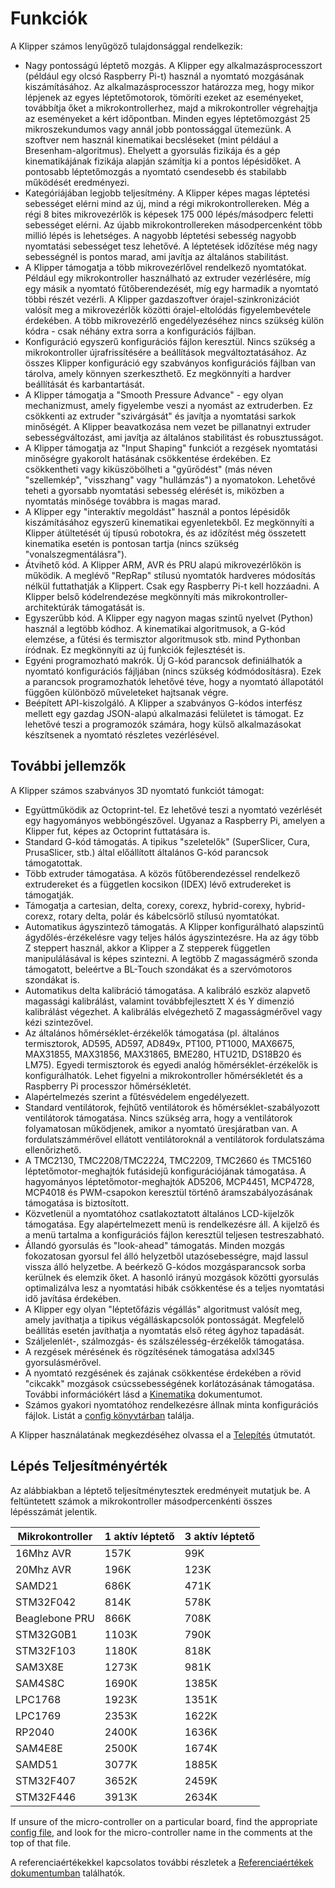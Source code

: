 # Funkciók

A Klipper számos lenyűgöző tulajdonsággal rendelkezik:

* Nagy pontosságú léptető mozgás. A Klipper egy alkalmazásprocesszort (például egy olcsó Raspberry Pi-t) használ a nyomtató mozgásának kiszámításához. Az alkalmazásprocesszor határozza meg, hogy mikor lépjenek az egyes léptetőmotorok, tömöríti ezeket az eseményeket, továbbítja őket a mikrokontrollerhez, majd a mikrokontroller végrehajtja az eseményeket a kért időpontban. Minden egyes léptetőmozgást 25 mikroszekundumos vagy annál jobb pontossággal ütemezünk. A szoftver nem használ kinematikai becsléseket (mint például a Bresenham-algoritmus). Ehelyett a gyorsulás fizikája és a gép kinematikájának fizikája alapján számítja ki a pontos lépésidőket. A pontosabb léptetőmozgás a nyomtató csendesebb és stabilabb működését eredményezi.
* Kategóriájában legjobb teljesítmény. A Klipper képes magas léptetési sebességet elérni mind az új, mind a régi mikrokontrollereken. Még a régi 8 bites mikrovezérlők is képesek 175 000 lépés/másodperc feletti sebességet elérni. Az újabb mikrokontrollereken másodpercenként több millió lépés is lehetséges. A nagyobb léptetési sebesség nagyobb nyomtatási sebességet tesz lehetővé. A léptetések időzítése még nagy sebességnél is pontos marad, ami javítja az általános stabilitást.
* A Klipper támogatja a több mikrovezérlővel rendelkező nyomtatókat. Például egy mikrokontroller használható az extruder vezérlésére, míg egy másik a nyomtató fűtőberendezését, míg egy harmadik a nyomtató többi részét vezérli. A Klipper gazdaszoftver órajel-szinkronizációt valósít meg a mikrovezérlők közötti órajel-eltolódás figyelembevétele érdekében. A több mikrovezérlő engedélyezéséhez nincs szükség külön kódra - csak néhány extra sorra a konfigurációs fájlban.
* Konfiguráció egyszerű konfigurációs fájlon keresztül. Nincs szükség a mikrokontroller újrafrissítésére a beállítások megváltoztatásához. Az összes Klipper konfiguráció egy szabványos konfigurációs fájlban van tárolva, amely könnyen szerkeszthető. Ez megkönnyíti a hardver beállítását és karbantartását.
* A Klipper támogatja a "Smooth Pressure Advance" - egy olyan mechanizmust, amely figyelembe veszi a nyomást az extruderben. Ez csökkenti az extruder "szivárgását" és javítja a nyomtatási sarkok minőségét. A Klipper beavatkozása nem vezet be pillanatnyi extruder sebességváltozást, ami javítja az általános stabilitást és robusztusságot.
* A Klipper támogatja az "Input Shaping" funkciót a rezgések nyomtatási minőségre gyakorolt hatásának csökkentése érdekében. Ez csökkentheti vagy kiküszöbölheti a "gyűrődést" (más néven "szellemkép", "visszhang" vagy "hullámzás") a nyomatokon. Lehetővé teheti a gyorsabb nyomtatási sebesség elérését is, miközben a nyomtatás minősége továbbra is magas marad.
* A Klipper egy "interaktív megoldást" használ a pontos lépésidők kiszámításához egyszerű kinematikai egyenletekből. Ez megkönnyíti a Klipper átültetését új típusú robotokra, és az időzítést még összetett kinematika esetén is pontosan tartja (nincs szükség "vonalszegmentálásra").
* Átvihető kód. A Klipper ARM, AVR és PRU alapú mikrovezérlőkön is működik. A meglévő "RepRap" stílusú nyomtatók hardveres módosítás nélkül futtathatják a Klippert. Csak egy Raspberry Pi-t kell hozzáadni. A Klipper belső kódelrendezése megkönnyíti más mikrokontroller-architektúrák támogatását is.
* Egyszerűbb kód. A Klipper egy nagyon magas szintű nyelvet (Python) használ a legtöbb kódhoz. A kinematikai algoritmusok, a G-kód elemzése, a fűtési és termisztor algoritmusok stb. mind Pythonban íródnak. Ez megkönnyíti az új funkciók fejlesztését is.
* Egyéni programozható makrók. Új G-kód parancsok definiálhatók a nyomtató konfigurációs fájljában (nincs szükség kódmódosításra). Ezek a parancsok programozhatók lehetővé téve, hogy a nyomtató állapotától függően különböző műveleteket hajtsanak végre.
* Beépített API-kiszolgáló. A Klipper a szabványos G-kódos interfész mellett egy gazdag JSON-alapú alkalmazási felületet is támogat. Ez lehetővé teszi a programozók számára, hogy külső alkalmazásokat készítsenek a nyomtató részletes vezérlésével.

## További jellemzők

A Klipper számos szabványos 3D nyomtató funkciót támogat:

* Együttműködik az Octoprint-tel. Ez lehetővé teszi a nyomtató vezérlését egy hagyományos webböngészővel. Ugyanaz a Raspberry Pi, amelyen a Klipper fut, képes az Octoprint futtatására is.
* Standard G-kód támogatás. A tipikus "szeletelők" (SuperSlicer, Cura, PrusaSlicer, stb.) által előállított általános G-kód parancsok támogatottak.
* Több extruder támogatása. A közös fűtőberendezéssel rendelkező extrudereket és a független kocsikon (IDEX) lévő extrudereket is támogatják.
* Támogatja a cartesian, delta, corexy, corexz, hybrid-corexy, hybrid-corexz, rotary delta, polár és kábelcsörlő stílusú nyomtatókat.
* Automatikus ágyszintező támogatás. A Klipper konfigurálható alapszintű ágydőlés-érzékelésre vagy teljes hálós ágyszintezésre. Ha az ágy több Z steppert használ, akkor a Klipper a Z stepperek független manipulálásával is képes szintezni. A legtöbb Z magasságmérő szonda támogatott, beleértve a BL-Touch szondákat és a szervómotoros szondákat is.
* Automatikus delta kalibráció támogatása. A kalibráló eszköz alapvető magassági kalibrálást, valamint továbbfejlesztett X és Y dimenzió kalibrálást végezhet. A kalibrálás elvégezhető Z magasságmérővel vagy kézi szintezővel.
* Az általános hőmérséklet-érzékelők támogatása (pl. általános termisztorok, AD595, AD597, AD849x, PT100, PT1000, MAX6675, MAX31855, MAX31856, MAX31865, BME280, HTU21D, DS18B20 és LM75). Egyedi termisztorok és egyedi analóg hőmérséklet-érzékelők is konfigurálhatók. Lehet figyelni a mikrokontroller hőmérsékletét és a Raspberry Pi processzor hőmérsékletét.
* Alapértelmezés szerint a fűtésvédelem engedélyezett.
* Standard ventilátorok, fejhűtő ventilátorok és hőmérséklet-szabályozott ventilátorok támogatása. Nincs szükség arra, hogy a ventilátorok folyamatosan működjenek, amikor a nyomtató üresjáratban van. A fordulatszámmérővel ellátott ventilátoroknál a ventilátorok fordulatszáma ellenőrizhető.
* A TMC2130, TMC2208/TMC2224, TMC2209, TMC2660 és TMC5160 léptetőmotor-meghajtók futásidejű konfigurációjának támogatása. A hagyományos léptetőmotor-meghajtók AD5206, MCP4451, MCP4728, MCP4018 és PWM-csapokon keresztül történő áramszabályozásának támogatása is biztosított.
* Közvetlenül a nyomtatóhoz csatlakoztatott általános LCD-kijelzők támogatása. Egy alapértelmezett menü is rendelkezésre áll. A kijelző és a menü tartalma a konfigurációs fájlon keresztül teljesen testreszabható.
* Állandó gyorsulás és "look-ahead" támogatás. Minden mozgás fokozatosan gyorsul fel álló helyzetből utazósebességre, majd lassul vissza álló helyzetbe. A beérkező G-kódos mozgásparancsok sorba kerülnek és elemzik őket. A hasonló irányú mozgások közötti gyorsulás optimalizálva lesz a nyomtatási hibák csökkentése és a teljes nyomtatási idő javítása érdekében.
* A Klipper egy olyan "léptetőfázis végállás" algoritmust valósít meg, amely javíthatja a tipikus végálláskapcsolók pontosságát. Megfelelő beállítás esetén javíthatja a nyomtatás első réteg ágyhoz tapadását.
* Száljelenlét-, szálmozgás- és szálszélesség-érzékelők támogatása.
* A rezgések mérésének és rögzítésének támogatása adxl345 gyorsulásmérővel.
* A nyomtató rezgésének és zajának csökkentése érdekében a rövid "cikcakk" mozgások csúcssebességének korlátozásának támogatása. További információkért lásd a [Kinematika](Kinematics.md) dokumentumot.
* Számos gyakori nyomtatóhoz rendelkezésre állnak minta konfigurációs fájlok. Listát a [config könyvtárban](../config/) találja.

A Klipper használatának megkezdéséhez olvassa el a [Telepítés](Installation.md) útmutatót.

## Lépés Teljesítményérték

Az alábbiakban a léptető teljesítménytesztek eredményeit mutatjuk be. A feltüntetett számok a mikrokontroller másodpercenkénti összes lépésszámát jelentik.

| Mikrokontroller | 1 aktív léptető | 3 aktív léptető |
| --- | --- | --- |
| 16Mhz AVR | 157K | 99K |
| 20Mhz AVR | 196K | 123K |
| SAMD21 | 686K | 471K |
| STM32F042 | 814K | 578K |
| Beaglebone PRU | 866K | 708K |
| STM32G0B1 | 1103K | 790K |
| STM32F103 | 1180K | 818K |
| SAM3X8E | 1273K | 981K |
| SAM4S8C | 1690K | 1385K |
| LPC1768 | 1923K | 1351K |
| LPC1769 | 2353K | 1622K |
| RP2040 | 2400K | 1636K |
| SAM4E8E | 2500K | 1674K |
| SAMD51 | 3077K | 1885K |
| STM32F407 | 3652K | 2459K |
| STM32F446 | 3913K | 2634K |

If unsure of the micro-controller on a particular board, find the appropriate [config file](../config/), and look for the micro-controller name in the comments at the top of that file.

A referenciaértékekkel kapcsolatos további részletek a [Referenciaértékek dokumentumban](Benchmarks.md) találhatók.
